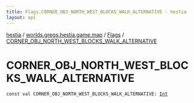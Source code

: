 ```yaml
---
title: Flags.CORNER_OBJ_NORTH_WEST_BLOCKS_WALK_ALTERNATIVE - hestia
layout: api
---
```


<div class='api-docs-breadcrumbs'><a href="../../index.html">hestia</a> / <a href="../index.html">worlds.gregs.hestia.game.map</a> / <a href="index.html">Flags</a> / <a href="./-c-o-r-n-e-r_-o-b-j_-n-o-r-t-h_-w-e-s-t_-b-l-o-c-k-s_-w-a-l-k_-a-l-t-e-r-n-a-t-i-v-e.html">CORNER_OBJ_NORTH_WEST_BLOCKS_WALK_ALTERNATIVE</a></div>

# CORNER_OBJ_NORTH_WEST_BLOCKS_WALK_ALTERNATIVE

<div class="signature"><code><span class="keyword">const</span> <span class="keyword">val </span><span class="identifier">CORNER_OBJ_NORTH_WEST_BLOCKS_WALK_ALTERNATIVE</span><span class="symbol">: </span><a href="https://kotlinlang.org/api/latest/jvm/stdlib/kotlin/-int/index.html"><span class="identifier">Int</span></a></code></div>
